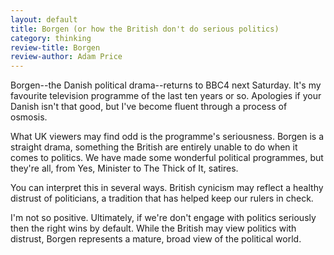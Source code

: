 ```yaml
---
layout: default
title: Borgen (or how the British don't do serious politics)
category: thinking
review-title: Borgen
review-author: Adam Price
---
```


Borgen--the Danish political drama--returns to BBC4 next Saturday. It's my favourite television programme of the last ten years or so. Apologies if your Danish isn't that good, but I've become fluent through a process of osmosis.

What UK viewers may find odd is the programme's seriousness. Borgen is a straight drama, something the British are entirely unable to do when it comes to politics. We have made some wonderful political programmes, but they're all, from Yes, Minister to The Thick of It, satires.

You can interpret this in several ways. British cynicism may reflect a healthy distrust of politicians, a tradition that has helped keep our rulers in check.

I'm not so positive. Ultimately, if we're don't engage with politics seriously then the right wins by default. While the British may view politics with distrust, Borgen represents a mature, broad view of the political world.
